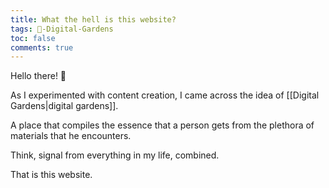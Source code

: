 ```yaml
---
title: What the hell is this website?
tags: 🌱-Digital-Gardens
toc: false
comments: true
---
```


Hello there! 👋

As I experimented with content creation, I came across the idea of [[Digital Gardens\|digital gardens]].

A place that compiles the essence that a person gets from the plethora of materials that he encounters.

Think, signal from everything in my life, combined.

That is this website.

